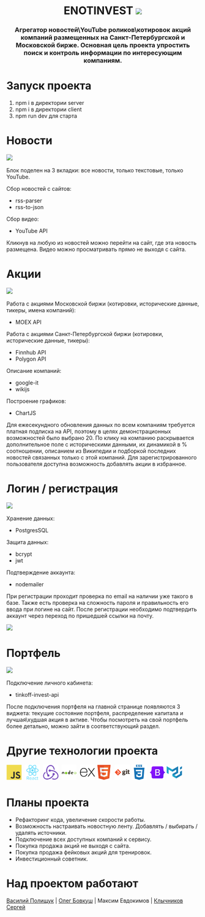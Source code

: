<h1 align="center">ENOTINVEST</a> 
<img src="https://media1.giphy.com/media/NOSGFZ16rx6iUiG7mB/giphy.gif?cid=6c09b952l9d4dkunjz9y4fib588m9i3myv2uvz0kyl8ksqml&rid=giphy.gif&ct=s" height="45"/></h1>
<h3 align="center">Агрегатор новостей\YouTube роликов\котировок акций компаний размещенных на Санкт-Петербургской и Московской бирже. Основная цель проекта упростить поиск и контроль информации по интересующим компаниям.</h3>

# Запуск проекта
1. npm i в директории server
2. npm i в директории client
3. npm run dev для старта

# Новости

<img src="https://github.com/Dobrohub/test/blob/main/news.gif"/>

Блок поделен на 3 вкладки: все новости, только текстовые, только YouTube.

Сбор новостей с сайтов:
- rss-parser
- rss-to-json

Сбор видео:
- YouTube API

Кликнув на любую из новостей можно перейти на сайт, где эта новость размещена. Видео можно просматривать прямо не выходя с сайта. 

# Акции
<img src="https://github.com/Dobrohub/test/blob/main/stockpage.gif"/>

Работа с акциями Московской биржи (котировки, исторические данные, тикеры, имена компаний):
- MOEX API

Работа с акциями Санкт-Петербургской биржи (котировки, исторические данные, тикеры):
- Finnhub API
- Polygon API

Описание компаний:
- google-it
- wikijs

Построение графиков:
- ChartJS

Для ежесекундного обновления данных по всем компаниям требуется платная подписка на API, поэтому в целях демонстрационных возможностей было выбрано 20. По клику на компанию раскрывается дополнительное поле с историческими данными, их динамикой в % соотношении, описанием из Википедии и подборкой последних новостей связанных только с этой компаний. Для зарегистрированного пользователя доступна возможность добавлять акции в избранное. 

# Логин / регистрация
<img src="https://github.com/Dobrohub/test/blob/main/loginreg.gif"/>

Хранение данных:
- PostgresSQL

Защита данных:
- bcrypt
- jwt

Подтверждение аккаунта:
- nodemailer

При регистрации проходит проверка по email на наличии уже такого в базе. Также есть проверка на сложность пароля и правильность его ввода при логине на сайт. После регистрации необходимо подтвердить аккаунт через переход по пришедшей ссылки на почту.

<img src="https://github.com/Dobrohub/test/blob/main/validation.jpg"/>

# Портфель
<img src="https://github.com/Dobrohub/test/blob/main/profile.gif"/>

Подключение личного кабинета:
- tinkoff-invest-api

После подключения портфеля на главной странице появляются 3 виджета: текущие состояние портфеля, распределение капитала и лучшая\худшая акция в активе. Чтобы посмотреть на свой портфель более детально, можно зайти в соответствующий раздел. 

# Другие технологии проекта

<div>
   <img src="https://github.com/devicons/devicon/blob/master/icons/javascript/javascript-original.svg" title="JavaScript" alt="JavaScript" width="40" height="40"/>&nbsp;
  <img src="https://github.com/devicons/devicon/blob/master/icons/react/react-original-wordmark.svg" title="React" alt="React" width="40" height="40"/>&nbsp;
  <img src="https://github.com/devicons/devicon/blob/master/icons/redux/redux-original.svg" title="Redux" alt="Redux " width="40" height="40"/>&nbsp;
  <img src="https://github.com/devicons/devicon/blob/master/icons/nodejs/nodejs-original-wordmark.svg" title="NodeJS" alt="NodeJS" width="40" height="40"/>&nbsp;
  <img src="https://github.com/devicons/devicon/blob/master/icons/express/express-original.svg" title="Express" **alt="Express" width="40" height="40"/>
  <img src="https://github.com/devicons/devicon/blob/master/icons/html5/html5-original.svg" title="HTML5" alt="HTML" width="40" height="40"/>&nbsp;
  <img src="https://github.com/devicons/devicon/blob/master/icons/git/git-original-wordmark.svg" title="Git" **alt="Git" width="40" height="40"/>
  <img src="https://github.com/devicons/devicon/blob/master/icons/css3/css3-plain-wordmark.svg"  title="CSS3" alt="CSS" width="40" height="40"/>&nbsp;
  <img src="https://github.com/devicons/devicon/blob/master/icons/bootstrap/bootstrap-original.svg" title="Bootstrap" **alt="Bootstrap" width="40" height="40"/>
  <img src="https://github.com/devicons/devicon/blob/master/icons/materialui/materialui-original.svg" title="Material UI" alt="Material UI" width="40" height="40"/>&nbsp;
</div>




# Планы проекта

- Рефакторинг кода, увеличение скорости работы.
- Возможность настраивать новостную ленту. Добавлять / выбирать / удалять источники.
- Подключение всех доступных компаний к сервису.
- Покупка продажа акций не выходя с сайта.
- Покупка продажа фейковых акций для тренировок.
- Инвестиционный советник.

# Над проектом работают

<a href="https://hh.ru/resume/7ecfe5ffff09b03f4a0039ed1f7735554a4938" target="_blank">Василий Полищук</a> |
<a href="https://hh.ru/resume/37f4c5eeff0aeb229f0039ed1f3777786a4b4c" target="_blank">Олег Бовкуш</a> |
Максим Евдокимов |
<a href="https://spb.hh.ru/resume/9a062fbcff02f464b60039ed1f467036325872" target="_blank">Клычников Сергей</a>

